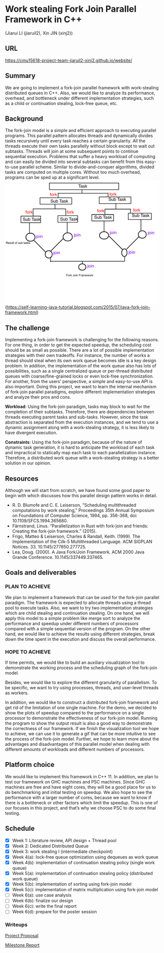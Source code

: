 # Work stealing Fork Join Parallel Framework in C++ 
(Jiarui LI (jiaruil2), Xin JIN (xinj2))

## URL
https://cmu15618-project-team-jiaruil2-xinj2.github.io/website/

## Summary
We are going to implement a fork-join parallel framework with work-stealing distributed queues in C++. Also, we would like to analyze its performance, overhead, and bottleneck under different implementation strategies, such as a child or continuation stealing, lock-free queue, etc.

## Background 
The fork-join model is a simple and efficient approach to executing parallel programs. This parallel pattern allocates threads and dynamically divides tasks recursively until every task reaches a certain granularity. All the threads execute their own tasks parallelly without block except to wait out subtasks. Threads will join at some subsequent points to continue sequential execution. 
Problems that suffer a heavy workload of computing and can easily be divided into several subtasks can benefit from this easy-to-use parallel scheme. Similar to divide-and-conquer algorithms, divided tasks are computed on multiple cores. Without too much overhead, programs can be sped up at a significant level.
![Image of fork-join model](https://github.com/cmu15618-project-team-jiaruil2-xinj2/15618F21-Project/blob/main/assets/iu.png?raw=true)
(https://self-learning-java-tutorial.blogspot.com/2015/07/java-fork-join-framework.html)

## The challenge
Implementing a fork-join framework is challenging for the following reasons. For one thing, in order to get the expected speedup, the scheduling cost should be as small as possible. There are a lot of possible implementation strategies with their own tradeoffs. For instance, the number of works a thread should steal when its own work queue becomes idle is a key design problem. In addition, the implementation of the work queue also has lots of possibilities, such as a single centralized queue or per-thread distributed queues with coarse/fine-grained locks or even lock-free synchronization. For another, from the users’ perspective, a simple and easy-to-use API is also important. Doing this project, we want to learn the internal mechanism of fork-join parallel paradigms, explore different implementation strategies and analyze their pros and cons.

**Workload**:
Using the fork-join paradigm, tasks may block to wait for the completion of their subtasks. Therefore, there are dependencies between threads executing parent tasks and sub-tasks. However, since the task abstraction is separated from the execution instances, and we tend to use a dynamic assignment along with a work-stealing strategy, it is less likely to have divergent execution.

**Constraints**: 
Using the fork-join paradigm, because of the nature of dynamic task generation, it is hard to anticipate the workload of each task and impractical to statically map each task to each parallelization instance. Therefore, a distributed work queue with a work-stealing strategy is a better solution in our opinion.

## Resources
Although we will start from scratch, we have found some good paper to begin with which discusses how this parallel design pattern works in detail. 
* R. D. Blumofe and C. E. Leiserson, "Scheduling multithreaded computations by work stealing," Proceedings 35th Annual Symposium on Foundations of Computer Science, 1994, pp. 356-368, doi: 10.1109/SFCS.1994.365680.
* Färnstrand, Linus. “Parallelization in Rust with fork-join and friends: Creating the fork-join framework.” (2015).
* Frigo, Matteo & Leiserson, Charles & Randall, Keith. (1999). The Implementation of the Cilk-5 Multithreaded Language. ACM SIGPLAN Notices. 33. 10.1145/277650.277725. 
* Lea, Doug. (2000). A Java Fork/Join Framework. ACM 2000 Java Grande Conference. 10.1145/337449.337465. 

## Goals and deliverables
### PLAN TO ACHIEVE
We plan to implement a framework that can be used for the fork-join parallel paradigm. The framework is expected to allocate threads using a thread pool to execute tasks. Also, we want to try two implementation strategies which are child stealing and continuation stealing. On one hand, we will apply this model to a simple problem like merge sort to analyze the performance and speedup under different numbers of processors compared with a simple sequential version of the program. On the other hand, we would like to achieve the results using different strategies, break down the time spent in the execution and discuss the overall performance.

### HOPE TO ACHIEVE
If time permits, we would like to build an auxiliary visualization tool to demonstrate the working process and the scheduling graph of the fork-join model.

Besides, we would like to explore the different granularity of parallelism. To be specific, we want to try using processes, threads, and user-level threads as workers.

In addition, we would like to construct a distributed fork-join framework and get rid of the limitation of one single machine.
For the demo, we decided to show the plots of speedup compared to the performance on a single processor to demonstrate the effectiveness of our fork-join model. Running the program to show the output result is also a good way to demonstrate the correctness of our framework. If we finish the visualization tool we hope to achieve, we can use it to generate a gif that can be more intuitive to see the process of the fork-join model.
Further, we hope to learn more about the advantages and disadvantages of this parallel model when dealing with different amounts of workloads and different numbers of processors.

## Platform choice
We would like to implement this framework in C++ 11. In addition, we plan to test our framework on GHC machines and PSC machines. Since GHC machines are free and have eight cores, they will be a good place for us to do benchmarking and initial testing on speedup. We also hope to see the performance with a larger number of cores, because we want to know if there is a bottleneck or other factors which limit the speedup. This is one of our focuses in this project, and that’s why we choose PSC to do some final testing. 

## Schedule
- [x] Week 1: Literature review, API design + Thread pool
- [x] Week 2: Dedicated Distributed Queue
- [x] Week 3: work stealing I (intermediate checkpoint)
- [x] Week 4(a): lock-free queue optimization using dequeues as work queue
- [x] Week 4(b): implementation of continuation stealing policy (single work queue) 
- [x] Week 5(a): implementation of continuation stealing policy (distributed work queue)
- [x] Week 5(b): implementation of sorting using fork-join model 
- [x] Week 5(c): implementation of matrix multiplication using fork-join model
- [ ] Week 6(a): use case analysis
- [ ] Week 6(b): finalize our design 
- [ ] Week 6(c): write the final report
- [ ] Week 6(d): prepare for the poster session

### Writeups
[Project Proposal]({{https://github.com/cmu15618-project-team-jiaruil2-xinj2/15618F21-Project/blob/main/}}assets/proposal.pdf)

[Milestone Report]({{https://github.com/cmu15618-project-team-jiaruil2-xinj2/15618F21-Project/blob/main/}}assets/milestone_report.pdf)
